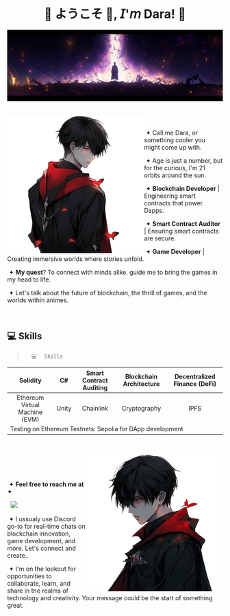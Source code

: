  <h1 align="center">💠 ようこそ 👋, 𝘐'𝘮 Dara! 💠</h1>

<div align="center">
  <img  src=assets/header.png />
 
</div>
<br>

<div>
 <div>
  <img width="320" height="320" src="assets/firstcharacter.png" align="left">
    <p align="right"/>

   &nbsp;
   
   &nbsp;&#10022; Call me Dara, or something cooler you might come up with.

   &nbsp;&#10022; Age is just a number, but for the curious, I'm 21 orbits around the sun.

   &nbsp;&#10022; **Blockchain Developer** | Engineering smart contracts that power Dapps.

   &nbsp;&#10022; **Smart Contract Auditor** | Ensuring smart contracts are secure.

   &nbsp;&#10022; **Game Developer** | Creating immersive worlds where stories unfold.

   &nbsp;&#10022; **My quest**? To connect with minds alike. guide me to bring the games in my head to life.

   &nbsp;&#10022; Let's talk about the future of blockchain, the thrill of games, and the worlds within animes.
   
   
    
   </div>
  </div>
  
  <br clear="all"/>
 
## 💻 Skills

> <code>⠀⠀💻⠀⠀Skills⠀⠀</code>

<div align="center">

<table>
<thead>
<tr>
<th>Solidity</th>
<th>C#</th>
<th>Smart Contract Auditing</th>
<th>Blockchain Architecture</th>
<th>Decentralized Finance (DeFi)</th>
</tr>
</thead>
<tbody>
<tr>
<td align="center">Ethereum Virtual Machine (EVM)</td>
<td>Unity</td>
<td align="center">Chainlink</td>
<td align="center">Cryptography</td>
<td align="center">IPFS</td>
</tr>
<tr>
<td colspan="5">Testing on Ethereum Testnets: Sepolia for DApp development</td>
</tr>
</tbody>
</table>

</div>
<br clear="all"/>
<div>
 <div>
  <img width="320" height="320" src="assets/sui.png" align="right">
  <p align="left">

   &nbsp;
   
   &nbsp;
    
   &nbsp;&#10022; **Feel free to reach me at** &#10022;

   &nbsp; 
   <a href="https://discord.com/users/656542704309764162" target="_blank"><img src="https://img.shields.io/badge/discord-%237289DA.svg?&style=for-the-badge&logo=discord&logoColor=white" /></a>

   &nbsp;&#10022; I ussualy use Discord go-to for real-time chats on blockchain innovation, game development, and more. Let's connect and create..
   
   &nbsp;&#10022; I'm on the lookout for opportunities to collaborate, learn, and share in the realms of technology and creativity. Your message could be the start of something great.
   
  </p>
 </div>
</div>






